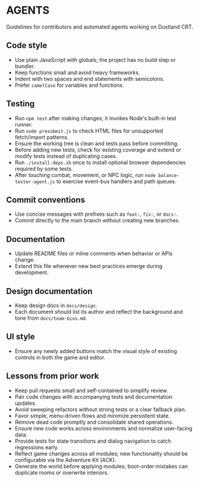 # AGENTS

Guidelines for contributors and automated agents working on Dustland CRT.

## Code style
- Use plain JavaScript with globals; the project has no build step or bundler.
- Keep functions small and avoid heavy frameworks.
- Indent with two spaces and end statements with semicolons.
- Prefer `camelCase` for variables and functions.

## Testing
- Run `npm test` after making changes; it invokes Node's built-in test runner.
- Run `node presubmit.js` to check HTML files for unsupported fetch/import patterns.
- Ensure the working tree is clean and tests pass before committing.
- Before adding new tests, check for existing coverage and extend or modify tests instead of duplicating cases.
- Run `./install-deps.sh` once to install optional browser dependencies required by some tests.
- After touching combat, movement, or NPC logic, run `node balance-tester-agent.js` to exercise event-bus handlers and path queues.

## Commit conventions
- Use concise messages with prefixes such as `feat:`, `fix:`, or `docs:`.
- Commit directly to the main branch without creating new branches.

## Documentation
- Update README files or inline comments when behavior or APIs change.
- Extend this file whenever new best practices emerge during development.

## Design documentation
- Keep design docs in `docs/design`.
- Each document should list its author and reflect the background and tone from `docs/team-bios.md`.

## UI style
- Ensure any newly added buttons match the visual style of existing controls in both the game and editor.

## Lessons from prior work
- Keep pull requests small and self-contained to simplify review.
- Pair code changes with accompanying tests and documentation updates.
- Avoid sweeping refactors without strong tests or a clear fallback plan.
- Favor simple, menu-driven flows and minimize persistent state.
- Remove dead code promptly and consolidate shared operations.
- Ensure new code works across environments and normalize user-facing data.
- Provide tests for state transitions and dialog navigation to catch regressions early.
- Reflect game changes across all modules; new functionality should be configurable via the Adventure Kit (ACK).
- Generate the world before applying modules; boot-order mistakes can duplicate rooms or overwrite interiors.
